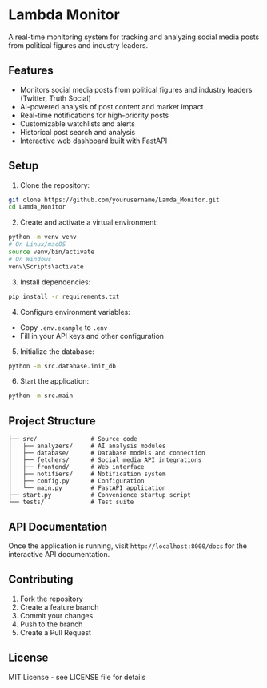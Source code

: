 # Lambda Monitor

A real-time monitoring system for tracking and analyzing social media posts from political figures and industry leaders.

## Features

- Monitors social media posts from political figures and industry leaders (Twitter, Truth Social)
- AI-powered analysis of post content and market impact
- Real-time notifications for high-priority posts
- Customizable watchlists and alerts
- Historical post search and analysis
- Interactive web dashboard built with FastAPI

## Setup

1. Clone the repository:
```bash
git clone https://github.com/yourusername/Lamda_Monitor.git
cd Lamda_Monitor
```

2. Create and activate a virtual environment:
```bash
python -m venv venv
# On Linux/macOS
source venv/bin/activate
# On Windows
venv\Scripts\activate
```

3. Install dependencies:
```bash
pip install -r requirements.txt
```

4. Configure environment variables:
- Copy `.env.example` to `.env`
- Fill in your API keys and other configuration

5. Initialize the database:
```bash
python -m src.database.init_db
```

6. Start the application:
```bash
python -m src.main
```

## Project Structure

```
├── src/               # Source code
│   ├── analyzers/     # AI analysis modules
│   ├── database/      # Database models and connection
│   ├── fetchers/      # Social media API integrations
│   ├── frontend/      # Web interface
│   ├── notifiers/     # Notification system
│   ├── config.py      # Configuration
│   └── main.py        # FastAPI application
├── start.py           # Convenience startup script
└── tests/             # Test suite
```

## API Documentation

Once the application is running, visit `http://localhost:8000/docs` for the interactive API documentation.

## Contributing

1. Fork the repository
2. Create a feature branch
3. Commit your changes
4. Push to the branch
5. Create a Pull Request

## License

MIT License - see LICENSE file for details
